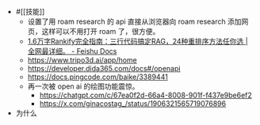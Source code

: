 - #[[技能]]
    - 设置了用 roam research 的 api 直接从浏览器向 roam research 添加网页，这样可以不用打开 roam 了，很方便。
    - [﻿​‬​​⁠​​​​‍⁠⁠‍‌‌​​‌​​​‌​​‍​﻿​​‍⁠﻿​​﻿​⁠​‬‌‍​⁠​​​​​1.6万字Rankify完全指南：三行代码搞定RAG，24种重排序方法任你选 | 全网最详细。 - Feishu Docs](https://waytoagi.feishu.cn/wiki/P9JYwSXQBikd8KkSCJZc7QeOn1b)
    - https://www.tripo3d.ai/app/home
    - https://developer.dida365.com/docs#/openapi
    - https://docs.pingcode.com/baike/3389441
    - 再一次被 open ai 的绘图功能震惊。
        - https://chatgpt.com/c/67ea0f2d-66a4-8008-901f-f437e9be6ef2
        - https://x.com/ginacostag_/status/1906321565719076896
- 为什么
